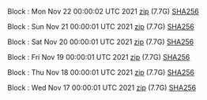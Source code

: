 Block [](https://insight.dash.org/insight/block/): Mon Nov 22 00:00:02 UTC 2021 [zip](https://dash-bootstrap.ams3.digitaloceanspaces.com/mainnet/2021-11-22/bootstrap.dat.zip) (7.7G) [SHA256](https://dash-bootstrap.ams3.digitaloceanspaces.com/mainnet/2021-11-22/sha256.txt)

Block [](https://insight.dash.org/insight/block/): Sun Nov 21 00:00:01 UTC 2021 [zip](https://dash-bootstrap.ams3.digitaloceanspaces.com/mainnet/2021-11-21/bootstrap.dat.zip) (7.7G) [SHA256](https://dash-bootstrap.ams3.digitaloceanspaces.com/mainnet/2021-11-21/sha256.txt)

Block [](https://insight.dash.org/insight/block/): Sat Nov 20 00:00:01 UTC 2021 [zip](https://dash-bootstrap.ams3.digitaloceanspaces.com/mainnet/2021-11-20/bootstrap.dat.zip) (7.7G) [SHA256](https://dash-bootstrap.ams3.digitaloceanspaces.com/mainnet/2021-11-20/sha256.txt)

Block [](https://insight.dash.org/insight/block/): Fri Nov 19 00:00:01 UTC 2021 [zip](https://dash-bootstrap.ams3.digitaloceanspaces.com/mainnet/2021-11-19/bootstrap.dat.zip) (7.7G) [SHA256](https://dash-bootstrap.ams3.digitaloceanspaces.com/mainnet/2021-11-19/sha256.txt)

Block [](https://insight.dash.org/insight/block/): Thu Nov 18 00:00:01 UTC 2021 [zip](https://dash-bootstrap.ams3.digitaloceanspaces.com/mainnet/2021-11-18/bootstrap.dat.zip) (7.7G) [SHA256](https://dash-bootstrap.ams3.digitaloceanspaces.com/mainnet/2021-11-18/sha256.txt)

Block [](https://insight.dash.org/insight/block/): Wed Nov 17 00:00:01 UTC 2021 [zip](https://dash-bootstrap.ams3.digitaloceanspaces.com/mainnet/2021-11-17/bootstrap.dat.zip) (7.7G) [SHA256](https://dash-bootstrap.ams3.digitaloceanspaces.com/mainnet/2021-11-17/sha256.txt)
